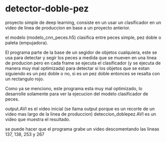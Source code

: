# detector-doble-pez
proyecto simple de deep learning, consiste en un usar un clasificador en un video de linea de produccion en base a un proyecto anterior.

el modelo (modelo_cnn_peces.h5) clasifica entre peces simple, pez doble o paleta (empujadora).

El programa parte de la base de un segidor de objetos cualquiera, este se usa para detectar y segir los peces a medida que se mueven en una linea de producion
pero en cada frame se ejecuta el clasificador (y se ejecuta de manera muy mal optimizada) para detectar si los objetos que se estan siguiendo es un pez doble o no, si es un pez doble entonces se resalta con un rectangulo rojo.

Como ya se menciono, este programa esta muy mal optimizado, lo desarrolle solamente para ver la ejecucion del modelo clasificador de peces.

output.AVI es el video inicial (se llama output porque es un recorte de un video mas largo de la linea de produccion)
deteccion_doblepez.AVI es un video que muestra el resultado.

se puede hacer que el programa grabe un video descomentando las lineas 137, 138, 253 y 267
